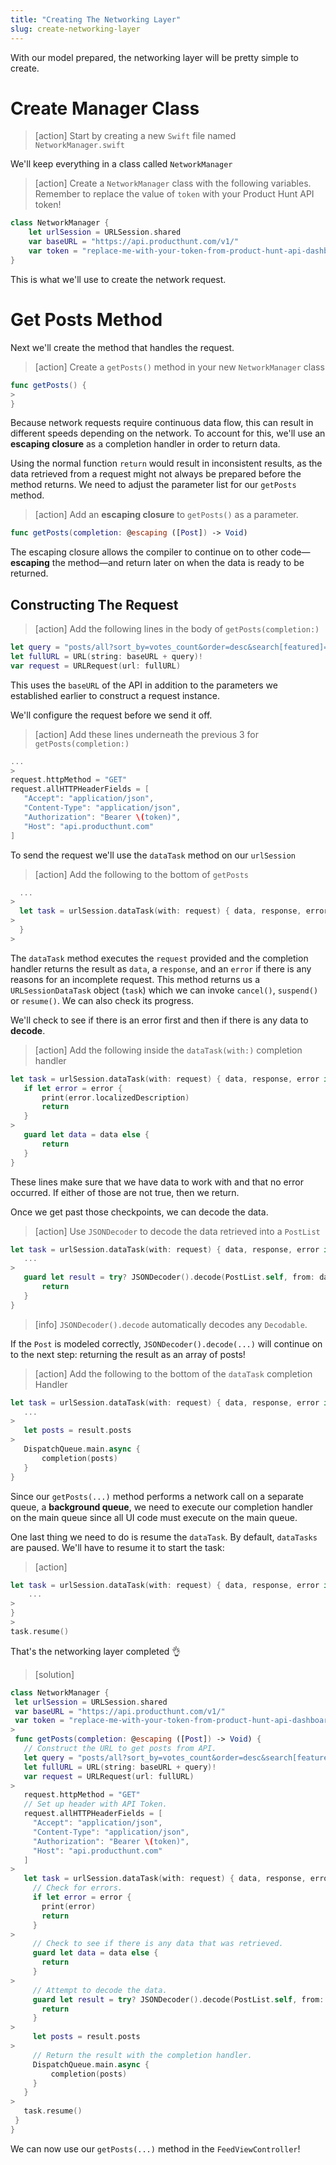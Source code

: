 ```yaml
---
title: "Creating The Networking Layer"
slug: create-networking-layer
---
```


With our model prepared, the networking layer will be pretty simple to create.

# Create Manager Class

> [action]
Start by creating a new `Swift` file named `NetworkManager.swift`

We'll keep everything in a class called `NetworkManager`

> [action]
> Create a `NetworkManager` class with the following variables. Remember to replace the value of `token` with your Product Hunt API token!
>
```swift
class NetworkManager {
    let urlSession = URLSession.shared
    var baseURL = "https://api.producthunt.com/v1/"
    var token = "replace-me-with-your-token-from-product-hunt-api-dashboard-🙏"
}
```

This is what we'll use to create the network request.

# Get Posts Method

Next we'll create the method that handles the request.

> [action]
> Create a `getPosts()` method in your new `NetworkManager` class
>
```swift
func getPosts() {
>
}
```

Because network requests require continuous data flow, this can result in different speeds depending on the network. To account for this, we'll use an **escaping closure** as a completion handler in order to return data.

Using the normal function `return` would result in inconsistent results, as the data retrieved from a request might not always be prepared before the method returns. We need to adjust the parameter list for our `getPosts` method.

> [action]
> Add an **escaping closure** to `getPosts()` as a parameter.
>
```swift
func getPosts(completion: @escaping ([Post]) -> Void)
```

The escaping closure allows the compiler to continue on to other code—**escaping** the method—and return later on when the data is ready to be returned.

## Constructing The Request

> [action]
> Add the following lines in the body of `getPosts(completion:)`
>
```swift
let query = "posts/all?sort_by=votes_count&order=desc&search[featured]=true&per_page=20"
let fullURL = URL(string: baseURL + query)!
var request = URLRequest(url: fullURL)
```

This uses the `baseURL` of the API in addition to the parameters we established earlier to construct a request instance.

We'll configure the request before we send it off.

> [action]
> Add these lines underneath the previous 3 for `getPosts(completion:)`
>
```swift
...
>
request.httpMethod = "GET"
request.allHTTPHeaderFields = [
   "Accept": "application/json",
   "Content-Type": "application/json",
   "Authorization": "Bearer \(token)",
   "Host": "api.producthunt.com"
]
```

To send the request we'll use the `dataTask` method on our `urlSession`

> [action]
> Add the following to the bottom of `getPosts`
>
```swift
  ...
>
  let task = urlSession.dataTask(with: request) { data, response, error in
>   
  }
>
```

The `dataTask` method executes the `request` provided and the completion handler returns the result as `data`, a `response`, and an `error` if there is any reasons for an incomplete request. This method returns us a `URLSessionDataTask` object (`task`) which we can invoke `cancel()`, `suspend()` or `resume()`. We can also check its progress.

We'll check to see if there is an error first and then if there is any data to **decode**.

> [action]
> Add the following inside the `dataTask(with:)` completion handler
>
```swift
let task = urlSession.dataTask(with: request) { data, response, error in
   if let error = error {
       print(error.localizedDescription)
       return
   }
>
   guard let data = data else {
       return
   }
}
```

These lines make sure that we have data to work with and that no error occurred. If either of those are not true, then we return.

Once we get past those checkpoints, we can decode the data.

> [action]
> Use `JSONDecoder` to decode the data retrieved into a `PostList`
>
```swift
let task = urlSession.dataTask(with: request) { data, response, error in
   ...
>
   guard let result = try? JSONDecoder().decode(PostList.self, from: data) else {
       return
   }
}
```

<!-- -->

> [info]
> `JSONDecoder().decode` automatically decodes any `Decodable`.

If the `Post` is modeled correctly, `JSONDecoder().decode(...)` will continue on to the next step: returning the result as an array of posts!

> [action]
> Add the following to the bottom of the `dataTask` completion Handler
>
```swift
let task = urlSession.dataTask(with: request) { data, response, error in
   ...
>
   let posts = result.posts
>
   DispatchQueue.main.async {
       completion(posts)
   }
}
```

Since our `getPosts(...)` method performs a network call on a separate queue, a **background queue**, we need to execute our completion handler on the main queue since all UI code must execute on the main queue.

One last thing we need to do is resume the `dataTask`. By default, `dataTasks` are paused. We'll have to resume it to start the task:

> [action]
>
```swift
let task = urlSession.dataTask(with: request) { data, response, error in
    ...
>
}
>
task.resume()
```

That's the networking layer completed 👌

> [solution]
>
```swift
class NetworkManager {
 let urlSession = URLSession.shared
 var baseURL = "https://api.producthunt.com/v1/"
 var token = "replace-me-with-your-token-from-product-hunt-api-dashboard-🙏"
>
 func getPosts(completion: @escaping ([Post]) -> Void) {
   // Construct the URL to get posts from API.
   let query = "posts/all?sort_by=votes_count&order=desc&search[featured]=true&per_page=20"
   let fullURL = URL(string: baseURL + query)!
   var request = URLRequest(url: fullURL)
>
   request.httpMethod = "GET"
   // Set up header with API Token.
   request.allHTTPHeaderFields = [
     "Accept": "application/json",
     "Content-Type": "application/json",
     "Authorization": "Bearer \(token)",
     "Host": "api.producthunt.com"
   ]
>
   let task = urlSession.dataTask(with: request) { data, response, error in
     // Check for errors.
     if let error = error {
       print(error)
       return
     }
>
     // Check to see if there is any data that was retrieved.
     guard let data = data else {
       return
     }
>
     // Attempt to decode the data.
     guard let result = try? JSONDecoder().decode(PostList.self, from: data) else {
       return
     }
>
     let posts = result.posts
>
     // Return the result with the completion handler.
     DispatchQueue.main.async {
         completion(posts)
     }
   }
>
   task.resume()
 }
}
```

We can now use our `getPosts(...)` method in the `FeedViewController`!
